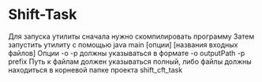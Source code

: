 # Shift-Task
Для запуска утилиты сначала нужно скомпилировать программу
Затем запустить утилиту с помощью java main [опции] [названия входных файлов]
Опции -o -p должны указываться в формате -o outputPath    -p prefix
Путь к файлам должен указываться полный, либо файлы должны находиться в корневой папке проекта shift_cft_task
